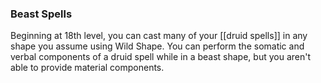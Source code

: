### Beast Spells

Beginning at 18th level, you can cast many of your [[druid spells]] in any shape you assume using Wild Shape. You can perform the somatic and verbal components of a druid spell while in a beast shape, but you aren't able to provide material components.
